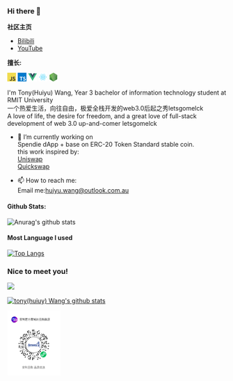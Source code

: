 ### Hi there 👋

<!--
**letsgomelck/letsgomelck** is a ✨ _special_ ✨ repository because its `README.md` (this file) appears on your GitHub profile.

Here are some ideas to get you started:

- 🔭 I’m currently working on dApp...
- 🌱 I’m currently learning Deep Learning...
- 👯 I’m looking to collaborate on Discord...
- 🤔 I’m looking for help with Open Source...
- 💬 Ask me about ...
- 📫 How to reach me: ...
- 😄 Pronouns: ...
- ⚡ Fun fact: ...
-->
**社区主页**  

- [Bilibili](https://space.bilibili.com/14896033)
- [YouTube](https://www.youtube.com/channel/UCtCOiDvOIqQyAEqpAbm7KeQ)


**擅长:**  

<code><img height="20" src="https://raw.githubusercontent.com/github/explore/80688e429a7d4ef2fca1e82350fe8e3517d3494d/topics/javascript/javascript.png"></code>
<code><img height="20" src="https://raw.githubusercontent.com/github/explore/80688e429a7d4ef2fca1e82350fe8e3517d3494d/topics/typescript/typescript.png"></code>
<code><img height="20" src="https://raw.githubusercontent.com/github/explore/80688e429a7d4ef2fca1e82350fe8e3517d3494d/topics/vue/vue.png"></code>
<code><img height="20" src="https://raw.githubusercontent.com/github/explore/80688e429a7d4ef2fca1e82350fe8e3517d3494d/topics/react/react.png"></code>
<code><img height="20" src="https://raw.githubusercontent.com/github/explore/80688e429a7d4ef2fca1e82350fe8e3517d3494d/topics/nodejs/nodejs.png"></code>

I'm Tony(Huiyu) Wang, Year 3 bachelor of information technology student at RMIT University
<br>
一个热爱生活，向往自由，极爱全栈开发的web3.0后起之秀letsgomelck
<br>
A love of life, the desire for freedom, and a great love of full-stack development of web 3.0 up-and-comer letsgomelck

- 🔭 I’m currently working on <br>
      Spendie dApp + base on ERC-20 Token Standard stable coin.<br> 
      this work inspired by: <br> 
      [Uniswap](https://github.com/Uniswap)<br>
      [Quickswap](https://github.com/QuickSwap/quickswap-core)<br>

- 📫 How to reach me: <br>
      Email me:huiyu.wang@outlook.com.au<br>

#### Github Stats:
![Anurag's github stats](https://github-readme-stats.vercel.app/api?username=letsgomelck&show_icons=true&theme=radical)

#### Most Language I used
[![Top Langs](https://github-readme-stats.vercel.app/api/top-langs/?username=letsgomelck&theme=radical)](https://github.com/anuraghazra/github-readme-stats)

### Nice to meet you!



![](https://visitor-badge.glitch.me/badge?page_id=letsgmelck)






[![tony(huiuy) Wang's github stats](https://github-readme-stats.vercel.app/api?username=letsgomelck)](https://github.com/letsgomelck/github-readme-stats)

<img height="150" src="https://github.com/letsgomelck/Picsee/blob/main/Picsee/amway.PNG" />
<!--
**tony/huiyu wang** is a ✨ _special_ ✨ repository because its `README.md` (this file) appears on your GitHub profile.

Here are some ideas to get you started:

- 🔭 I’m currently working on ...
- 🌱 I’m currently learning ...
- 👯 I’m looking to collaborate on ...
- 🤔 I’m looking for help with ...
- 💬 Ask me about ...
- 📫 How to reach me: ...
- 😄 Pronouns: ...
- ⚡ Fun fact: ...
-->
